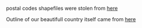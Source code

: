 postal codes shapefiles were stolen from [here](https://www.geo.be/catalog/details/9738c7c0-5255-11ea-8895-34e12d0f0423?l=en)

Outline of our beautifull country itself came from [here](https://earthworks.stanford.edu/catalog/stanford-hs337qd4914)